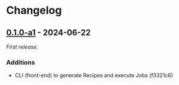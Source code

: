 # Changelog

## [0.1.0-a1] - 2024-06-22

_First release._

### Additions

- CLI (front-end) to generate Recipes and execute Jobs (f3321c6)

[0.1.0-a1]: https://github.com/tomlchef/tomlchef/releases/tag/0.1.0-a1
